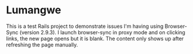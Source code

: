 # Lumangwe

This is a test Rails project to demonstrate issues I'm having using Browser-Sync (version 2.9.3). I launch browser-sync in proxy mode and on clicking links, the new page opens but it is blank. The content only shows up after refreshing the page manually.
